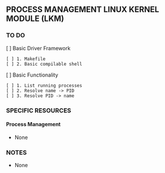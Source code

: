 ## PROCESS MANAGEMENT LINUX KERNEL MODULE (LKM)

### TO DO
[ ] Basic Driver Framework

    [ ] 1. Makefile
    [ ] 2. Basic compilable shell
    
[ ] Basic Functionality

    [ ] 1. List running processes
    [ ] 2. Resolve name -> PID
    [ ] 3. Resolve PID -> name

### SPECIFIC RESOURCES

#### Process Management

- None

### NOTES

- None
